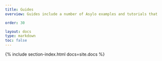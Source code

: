 ```yaml
---
title: Guides
overview: Guides include a number of Asylo examples and tutorials that you can experiment with.

order: 30

layout: docs
type: markdown
toc: false
---
```


{% include section-index.html docs=site.docs %}
